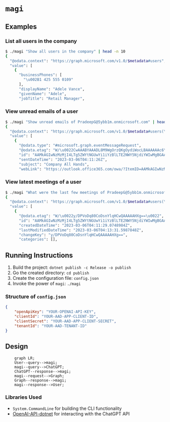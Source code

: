 # `magi`

## Examples

### List all users in the company

```bash
$ ./magi "Show all users in the company" | head -n 10
{
  "@odata.context": "https://graph.microsoft.com/v1.0/$metadata#users",
  "value": [
    {
      "businessPhones": [
        "\u002B1 425 555 0109"
      ],
      "displayName": "Adele Vance",
      "givenName": "Adele",
      "jobTitle": "Retail Manager",
```

### View unread emails of a user

```bash
$ ./magi "Show unread emails of PradeepG@5ybb1m.onmicrosoft.com" | head -n 10
{
  "@odata.context": "https://graph.microsoft.com/v1.0/$metadata#users(\u0027PradeepG%405ybb1m.onmicrosoft.com\u0027)/messages(subject,body,sender,sentDateTime,webLink)",
  "value": [
    {
      "@odata.type": "#microsoft.graph.eventMessageRequest",
      "@odata.etag": "W/\u0022CwAAABYAAADL8M9WgOrzQKgOydiWocLBAAAAAAc6\u0022",
      "id": "AAMkAGIwNzMzMjI4LTg5ZWYtNGUwYi1iYzBlLTE2NWY5NjdiYWIwMgBGAAAAAADqxEoU78ilTIGasXHLVnmYBwDL8M9WgOrzQKgOydiWocLBAAAAAAEMAADL8M9WgOrzQKgOydiWocLBAAAAAAFoAAA=",
      "sentDateTime": "2023-03-06T04:11:26Z",
      "subject": "Company All Hands",
      "webLink": "https://outlook.office365.com/owa/?ItemID=AAMkAGIwNzMzMjI4LTg5ZWYtNGUwYi1iYzBlLTE2NWY5NjdiYWIwMgBGAAAAAADqxEoU78ilTIGasXHLVnmYBwDL8M9WgOrzQKgOydiWocLBAAAAAAEMAADL8M9WgOrzQKgOydiWocLBAAAAAAFoAAA%3D\u0026exvsurl=1\u0026viewmodel=ReadMessageItem",

```

### View latest meetings of a user

```bash
$ ./magi "What were the last few meetings of PradeepG@5ybb1m.onmicrosoft.com?" | head -n 10
{
  "@odata.context": "https://graph.microsoft.com/v1.0/$metadata#users(\u0027PradeepG%405ybb1m.onmicrosoft.com\u0027)/calendar/events",
  "value": [
    {
      "@odata.etag": "W/\u0022y/DPVoDq80CoDsnYlqHCwQAAAAAHXg==\u0022",
      "id": "AAMkAGIwNzMzMjI4LTg5ZWYtNGUwYi1iYzBlLTE2NWY5NjdiYWIwMgBGAAAAAADqxEoU78ilTIGasXHLVnmYBwDL8M9WgOrzQKgOydiWocLBAAAAAAENAADL8M9WgOrzQKgOydiWocLBAAAAAHDnAAA=",
      "createdDateTime": "2023-03-06T04:11:29.0748984Z",
      "lastModifiedDateTime": "2023-03-06T04:13:31.5987848Z",
      "changeKey": "y/DPVoDq80CoDsnYlqHCwQAAAAAHXg==",
      "categories": [],
```

## Running Instructions

1. Build the project: `dotnet publish -c Release -o publish`
2. Go the created directory: `cd publish`
3. Create the configuration file: `config.json`
4. Invoke the power of `magi`: `./magi`

### Structure of `config.json`

```json
{
    "openApiKey": "YOUR-OPENAI-API-KEY",
    "clientId": "YOUR-AAD-APP-CLIENT-ID",
    "clientSecret": "YOUR-AAD-APP-CLIENT-SECRET",
    "tenantId": "YOUR-AAD-TENANT-ID"
}
```

## Design

```mermaid
    graph LR;
    User--query-->magi;
    magi--query-->ChatGPT;
    ChatGPT--response-->magi;
    magi--request-->Graph;
    Graph--response-->magi;
    magi--response-->User;
```

### Libraries Used

- `System.CommandLine` for building the CLI functionality
- [OpenAI-API-dotnet](https://github.com/OkGoDoIt/OpenAI-API-dotnet) for interacting with the ChatGPT API